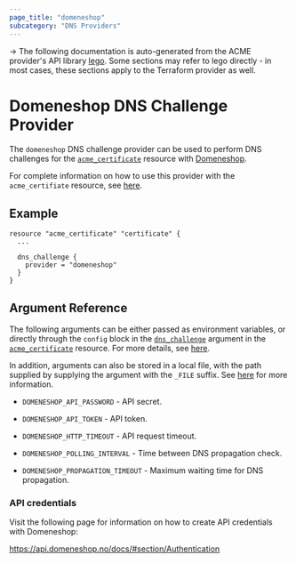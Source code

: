 ```yaml
---
page_title: "domeneshop"
subcategory: "DNS Providers"
---
```


-> The following documentation is auto-generated from the ACME
provider's API library [lego](https://go-acme.github.io/lego/).  Some
sections may refer to lego directly - in most cases, these sections
apply to the Terraform provider as well.

# Domeneshop DNS Challenge Provider

The `domeneshop` DNS challenge provider can be used to perform DNS challenges for
the [`acme_certificate`][resource-acme-certificate] resource with
[Domeneshop](https://domene.shop).

[resource-acme-certificate]: ../resources/certificate.md

For complete information on how to use this provider with the `acme_certifiate`
resource, see [here][resource-acme-certificate-dns-challenges].

[resource-acme-certificate-dns-challenges]: ../resources/certificate.md#using-dns-challenges

## Example

```hcl
resource "acme_certificate" "certificate" {
  ...

  dns_challenge {
    provider = "domeneshop"
  }
}
```
## Argument Reference

The following arguments can be either passed as environment variables, or
directly through the `config` block in the
[`dns_challenge`][resource-acme-certificate-dns-challenge-arg] argument in the
[`acme_certificate`][resource-acme-certificate] resource. For more details, see
[here][resource-acme-certificate-dns-challenges].

[resource-acme-certificate-dns-challenge-arg]: ../resources/certificate.md#dns_challenge

In addition, arguments can also be stored in a local file, with the path
supplied by supplying the argument with the `_FILE` suffix. See
[here][acme-certificate-file-arg-example] for more information.

[acme-certificate-file-arg-example]: ../resources/certificate.md#using-variable-files-for-provider-arguments

* `DOMENESHOP_API_PASSWORD` - API secret.
* `DOMENESHOP_API_TOKEN` - API token.

* `DOMENESHOP_HTTP_TIMEOUT` - API request timeout.
* `DOMENESHOP_POLLING_INTERVAL` - Time between DNS propagation check.
* `DOMENESHOP_PROPAGATION_TIMEOUT` - Maximum waiting time for DNS propagation.

### API credentials

Visit the following page for information on how to create API credentials with Domeneshop:

  https://api.domeneshop.no/docs/#section/Authentication

